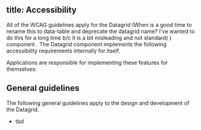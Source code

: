 ## title: Accessibility

All of the WCAG guidelines apply for the Datagrid (When is a good time to rename this to data-table and deprecate the
datagrid name? I've wanted to do this for a long time b/c it is a bit misleading and not standard)
) component
. The Datagrid
component implements the following accessibility requirements internally for itself.

Applications are responsible for implementing these features for themselves:

## General guidelines

The following general guidelines apply to the design and development of the Datagrid.

- tbd

